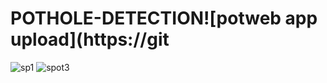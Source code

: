 # POTHOLE-DETECTION![potweb app upload](https://git
![sp1](https://github.com/user-attachments/assets/f6bd39bb-5588-4725-a15a-dc2c15054990)
![spot3](https://github.com/user-attachments/assets/83f1b4b4-c058-4725-aa2d-1ade637f75fb)
